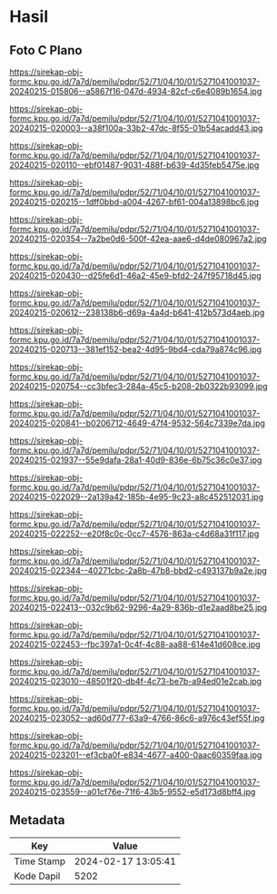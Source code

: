 # Hasil

## Foto C Plano

https://sirekap-obj-formc.kpu.go.id/7a7d/pemilu/pdpr/52/71/04/10/01/5271041001037-20240215-015806--a5867f16-047d-4934-82cf-c6e4089b1654.jpg

https://sirekap-obj-formc.kpu.go.id/7a7d/pemilu/pdpr/52/71/04/10/01/5271041001037-20240215-020003--a38f100a-33b2-47dc-8f55-01b54acadd43.jpg

https://sirekap-obj-formc.kpu.go.id/7a7d/pemilu/pdpr/52/71/04/10/01/5271041001037-20240215-020110--ebf01487-9031-488f-b639-4d35feb5475e.jpg

https://sirekap-obj-formc.kpu.go.id/7a7d/pemilu/pdpr/52/71/04/10/01/5271041001037-20240215-020215--1dff0bbd-a004-4267-bf61-004a13898bc6.jpg

https://sirekap-obj-formc.kpu.go.id/7a7d/pemilu/pdpr/52/71/04/10/01/5271041001037-20240215-020354--7a2be0d6-500f-42ea-aae6-d4de080967a2.jpg

https://sirekap-obj-formc.kpu.go.id/7a7d/pemilu/pdpr/52/71/04/10/01/5271041001037-20240215-020430--d25fe6d1-46a2-45e9-bfd2-247f95718d45.jpg

https://sirekap-obj-formc.kpu.go.id/7a7d/pemilu/pdpr/52/71/04/10/01/5271041001037-20240215-020612--238138b6-d69a-4a4d-b641-412b573d4aeb.jpg

https://sirekap-obj-formc.kpu.go.id/7a7d/pemilu/pdpr/52/71/04/10/01/5271041001037-20240215-020713--381ef152-bea2-4d95-9bd4-cda79a874c96.jpg

https://sirekap-obj-formc.kpu.go.id/7a7d/pemilu/pdpr/52/71/04/10/01/5271041001037-20240215-020754--cc3bfec3-284a-45c5-b208-2b0322b93099.jpg

https://sirekap-obj-formc.kpu.go.id/7a7d/pemilu/pdpr/52/71/04/10/01/5271041001037-20240215-020841--b0206712-4649-47f4-9532-564c7339e7da.jpg

https://sirekap-obj-formc.kpu.go.id/7a7d/pemilu/pdpr/52/71/04/10/01/5271041001037-20240215-021937--55e9dafa-28a1-40d9-836e-6b75c36c0e37.jpg

https://sirekap-obj-formc.kpu.go.id/7a7d/pemilu/pdpr/52/71/04/10/01/5271041001037-20240215-022029--2a139a42-185b-4e95-9c23-a8c452512031.jpg

https://sirekap-obj-formc.kpu.go.id/7a7d/pemilu/pdpr/52/71/04/10/01/5271041001037-20240215-022252--e20f8c0c-0cc7-4576-863a-c4d68a31f117.jpg

https://sirekap-obj-formc.kpu.go.id/7a7d/pemilu/pdpr/52/71/04/10/01/5271041001037-20240215-022344--40271cbc-2a8b-47b8-bbd2-c493137b9a2e.jpg

https://sirekap-obj-formc.kpu.go.id/7a7d/pemilu/pdpr/52/71/04/10/01/5271041001037-20240215-022413--032c9b62-9296-4a29-836b-d1e2aad8be25.jpg

https://sirekap-obj-formc.kpu.go.id/7a7d/pemilu/pdpr/52/71/04/10/01/5271041001037-20240215-022453--fbc397a1-0c4f-4c88-aa88-614e41d608ce.jpg

https://sirekap-obj-formc.kpu.go.id/7a7d/pemilu/pdpr/52/71/04/10/01/5271041001037-20240215-023010--48501f20-db4f-4c73-be7b-a94ed01e2cab.jpg

https://sirekap-obj-formc.kpu.go.id/7a7d/pemilu/pdpr/52/71/04/10/01/5271041001037-20240215-023052--ad60d777-63a9-4766-86c6-a976c43ef55f.jpg

https://sirekap-obj-formc.kpu.go.id/7a7d/pemilu/pdpr/52/71/04/10/01/5271041001037-20240215-023201--ef3cba0f-e834-4677-a400-0aac60359faa.jpg

https://sirekap-obj-formc.kpu.go.id/7a7d/pemilu/pdpr/52/71/04/10/01/5271041001037-20240215-023559--a01cf76e-71f6-43b5-9552-e5d173d8bff4.jpg


## Metadata

| Key        | Value               |
| ---------- | ------------------- |
| Time Stamp | 2024-02-17 13:05:41 |
| Kode Dapil | 5202                |



